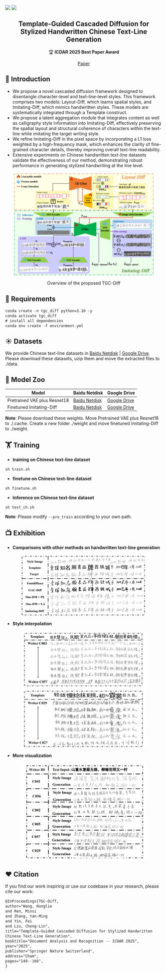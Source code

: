 <a href=""><img src="https://img.shields.io/badge/Pytorch-2.5.1-green"></a>
<a href="https://github.com/newbie2niubility/TGC-Diff/blob/main/LICENSE"><img src="https://img.shields.io/badge/License-MIT-blue"></a>
  
<h2 align="center">Template-Guided Cascaded Diffusion for Stylized Handwritten Chinese Text-Line Generation</a></h2>

<p align="center">
  🏆 <b>ICDAR 2025 Best Paper Award</b>
</p>

<div align="center">
  <a href="https://link.springer.com/chapter/10.1007/978-3-032-04614-7_9">Paper</a> 
</div>

## 🌟 Introduction
- We propose a novel cascaded diffusion framework designed to disentangle character-level and text-line-level styles. This framework comprises two models: Layout-Diff, which learns spatial styles, and Imitating-Diff, which mimics handwritten styles. These models are systematically integrated through a Template construct.
- We propose a latent aggregation module that integrates content as well as calligraphy style information into Imitating-Diff, effectively preserving the spatial layout and structural coherence of characters within the text-line while imitating the target writing style.
- We refine Imitating-Diff in the pixel space by incorporating a L1 loss weighted by a high-frequency mask, which enhances the clarity of fine-grained character details, thereby improving overall text-line readability.
- Extensive experiments on Chinese handwritten text-line datasets validate the effectiveness of our method, demonstrating robust performance in generating stylized handwriting at the line level. 

<p align="center">
<img src="assets/tgc_diff.png" style="width: 90%;" align=center>
</p>

<p align="center" style="margin-bottom: 10px;">
Overview of the proposed TGC-Diff
</p>

## 🔨 Requirements
```
conda create -n tgc_diff python=3.10 -y
conda activate tgc_diff
# install all dependencies
conda env create -f environment.yml
```
## ☀️ Datasets
We provide Chinese text-line datasets in [Baidu Netdisk](https://pan.baidu.com/s/1egncerfRPtaHNi3JYP43cg?pwd=qgd5) | [Google Drive](https://drive.google.com/file/d/1IAyfVImGdAPMAufQJHpBSdr-Afa2AAO_/view?usp=sharing). Please download these datasets, uzip them and move the extracted files to ./data.

## 🐳 Model Zoo
|Model|Baidu Netdisk|Google Drive|
|---------------|--------------------------------|---------|
|Pretrained VAE plus Resnet18|[Baidu Netdisk](https://pan.baidu.com/s/1-kIoYVE2qGsto94eRe3ANg?pwd=k5fi)|[Google Drive](https://drive.google.com/file/d/1MA0ndX0kdMik11klXBfbx3MFb0wXgyP7/view?usp=sharing)|
|Finetuned Imitating-Diff|[Baidu Netdisk](https://pan.baidu.com/s/1Bc8GpfcL1EBT2SYolRBdkw?pwd=wz4p)|[Google Drive](https://drive.google.com/file/d/1fjGTLNjXt7tVza1ORllxcuakFBWo5bZO/view?usp=sharing)|

**Note**:
Please download these weights. Move Pretrained VAE plus Resnet18 to ./.cache. Create a new folder ./weight and move finetuned Imitating-Diff to ./weight.
## 🏋️ Training
- **training on Chinese text-line dataset**
```Shell
sh train.sh
```
- **finetune on Chinese text-line dataset**
```Shell
sh finetune.sh
 ```
- **Inference on Chinese text-line dataset**
```Shell
sh test_ch.sh
 ```

**Note**:
Please modify ``--pre_train`` according to your own path.

## 📺 Exhibition
- **Comparisons with other methods on handwritten text-line generation**
<p align="center">
<img src="assets/comparison.png" style="width: 80%" align=center>
</p>

- **Style interpolation**
<p align="center">
<img src="assets/style_interpolation.png" style="width: 80%" align=center>
</p>

- **More visualization**
<p align="center">
<img src="assets/more_visual.png" style="width: 80%" align=center>
</p>


## ❤️ Citation
If you find our work inspiring or use our codebase in your research, please cite our work:
```
@InProceedings{TGC-Diff,
author="Wang, Honglie
and Ren, Minsi
and Zhang, Yan-Ming
and Yin, Fei
and Liu, Cheng-Lin",
title="Template-Guided Cascaded Diffusion for Stylized Handwritten Chinese Text-Line Generation",
booktitle="Document Analysis and Recognition -- ICDAR 2025",
year="2025",
publisher="Springer Nature Switzerland",
address="Cham",
pages="149--166",
}
```

